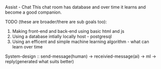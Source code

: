 Assist - Chat
This chat room has database and over time it learns and become a good companion.

TODO (these are broader/there are sub goals too):
1. Making front-end and back-end using basic html and js
2. Using a database intially locally host - postgresql
3. Using an efficent and simple machine learning algorithm - what can learn over time

System-design ::
send-message(human) -> receivied-message(ai) -> ml -> reply(generated what suits better)

